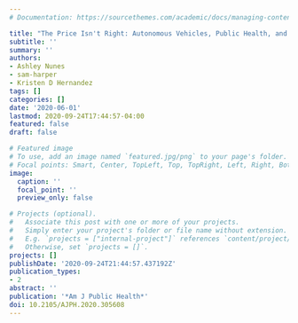 ```yaml
---
# Documentation: https://sourcethemes.com/academic/docs/managing-content/

title: "The Price Isn't Right: Autonomous Vehicles, Public Health, and Social Justice"
subtitle: ''
summary: ''
authors:
- Ashley Nunes
- sam-harper
- Kristen D Hernandez
tags: []
categories: []
date: '2020-06-01'
lastmod: 2020-09-24T17:44:57-04:00
featured: false
draft: false

# Featured image
# To use, add an image named `featured.jpg/png` to your page's folder.
# Focal points: Smart, Center, TopLeft, Top, TopRight, Left, Right, BottomLeft, Bottom, BottomRight.
image:
  caption: ''
  focal_point: ''
  preview_only: false

# Projects (optional).
#   Associate this post with one or more of your projects.
#   Simply enter your project's folder or file name without extension.
#   E.g. `projects = ["internal-project"]` references `content/project/deep-learning/index.md`.
#   Otherwise, set `projects = []`.
projects: []
publishDate: '2020-09-24T21:44:57.437192Z'
publication_types:
- 2
abstract: ''
publication: '*Am J Public Health*'
doi: 10.2105/AJPH.2020.305608
---
```

